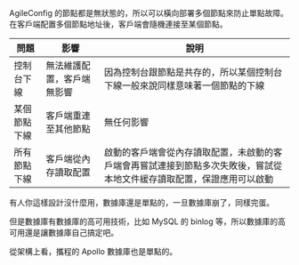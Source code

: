 AgileConfig 的節點都是無狀態的，所以可以橫向部署多個節點來防止單點故障。在客戶端配置多個節點地址後，客戶端會隨機連接至某個節點。

| 問題         | 影響                       | 說明                                                         |
| ------------ | -------------------------- | ------------------------------------------------------------ |
| 控制台下線   | 無法維護配置，客戶端無影響 | 因為控制台跟節點是共存的，所以某個控制台下線一般來說同樣意味著一個節點的下線 |
| 某個節點下線 | 客戶端重連至其他節點       | 無任何影響                                                   |
| 所有節點下線 | 客戶端從內存讀取配置       | 啟動的客戶端會從內存讀取配置，未啟動的客戶端會再嘗試連接到節點多次失敗後，嘗試從本地文件緩存讀取配置，保證應用可以啟動 |

有人你這樣設計沒什麼用，數據庫還是單點的，一旦數據庫崩了，同樣完蛋。

但是數據庫有數據庫的高可用技術，比如 MySQL 的 binlog 等，所以數據庫的高可用還是讓數據庫自己搞定吧。

從架構上看，攜程的 Apollo 數據庫也是單點的。